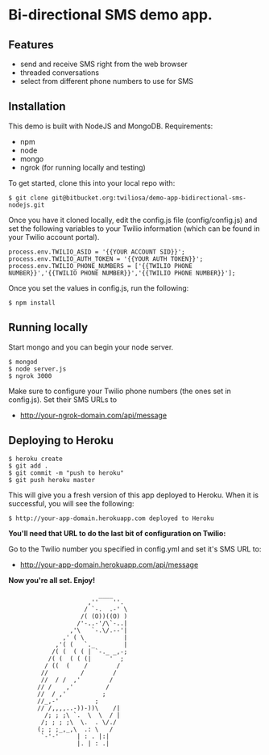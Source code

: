 # Bi-directional SMS demo app.

## Features

* send and receive SMS right from the web browser
* threaded conversations
* select from different phone numbers to use for SMS

## Installation

This demo is built with NodeJS and MongoDB. Requirements:

* npm
* node
* mongo
* ngrok (for running locally and testing)

To get started, clone this into your local repo with:

	$ git clone git@bitbucket.org:twiliosa/demo-app-bidirectional-sms-nodejs.git

Once you have it cloned locally, edit the config.js file (config/config.js) and
set the following variables to your Twilio information (which can be found in
your Twilio account portal).

	process.env.TWILIO_ASID = '{{YOUR ACCOUNT SID}}';
	process.env.TWILIO_AUTH_TOKEN = '{{YOUR AUTH TOKEN}}';
	process.env.TWILIO_PHONE_NUMBERS = ['{{TWILIO PHONE NUMBER}}','{{TWILIO PHONE NUMBER}}','{{TWILIO PHONE NUMBER}}'];

Once you set the values in config.js, run the following:

	$ npm install

## Running locally

Start mongo and you can begin your node server.

	$ mongod
	$ node server.js
	$ ngrok 3000

Make sure to configure your Twilio phone numbers (the ones set in config.js). Set
their SMS URLs to 

* http://your-ngrok-domain.com/api/message

## Deploying to Heroku

	$ heroku create
	$ git add .
	$ git commit -m "push to heroku"
	$ git push heroku master

This will give you a fresh version of this app deployed to Heroku. When it is
successful, you will see the following:

	$ http://your-app-domain.herokuapp.com deployed to Heroku

**You'll need that URL to do the last bit of configuration on Twilio:**

Go to the Twilio number you specified in config.yml and set it's SMS URL to:

* http://your-app-domain.herokuapp.com/api/message

**Now you're all set. Enjoy!**


                             ____
                          ,''    ''.
                         / `-.  .-' \
                        /( (O))((O) )
                       /'-..-'/\`-..|
                     ,'\   `-.\/.--'|
                   ,' ( \           |
                 ,'( (   `._        |
                /( (  ( ( | `-._ _,-;
               /( (  ( ( (|     '  ;
              / ((  (    /        /
             //         /        /
             //  / /  ,'        /
            // /    ,'         /
            //  / ,'          ;
            //_,-'          ;
            // /,,,,..-))-))\    /|
              /; ; ;\ `.  \  \  / |
             /; ; ; ;\  \.  . \/./
            (; ; ;_,_,\  .: \   /
             `-'-'     | : . |:|
                       |. | : .|
